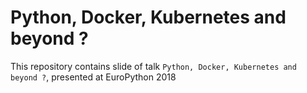 # Python, Docker, Kubernetes and beyond ?

This repository contains slide of talk `Python, Docker, Kubernetes and beyond ?`, presented at EuroPython 2018

